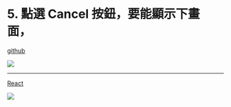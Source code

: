 # 5. 點選 Cancel 按鈕，要能顯示下畫面，

[github](https://github.com/zero0914/1101-id-tododemo/tree/main/src/components)

![](https://i.imgur.com/PJX6TeQ.png)

---

[React](https://zero0914.github.io/1101-id-tododemo/)

![](https://i.imgur.com/N9EOn6C.png)
